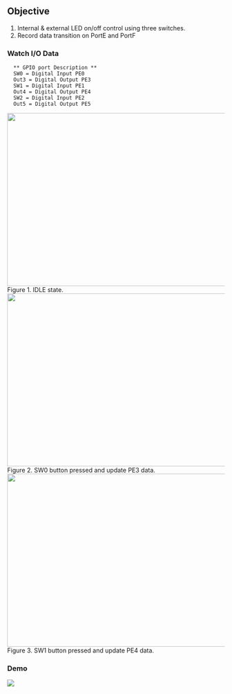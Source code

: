 <h2>Objective</h2> 

1. Internal & external LED on/off control using three switches. 
2. Record data transition on PortE and PortF

<h3>Watch I/O Data</h3>

```
  ** GPIO port Description **
  SW0 = Digital Input PE0
  Out3 = Digital Output PE3 
  SW1 = Digital Input PE1
  Out4 = Digital Output PE4
  SW2 = Digital Input PE2
  Out5 = Digital Output PE5
```

<img src="https://user-images.githubusercontent.com/109411385/209799020-3ad12575-6d58-493f-8ffd-ef33658f13a1.png" width=600, height=400/>
Figure 1. IDLE state.


<img src="https://user-images.githubusercontent.com/109411385/209799144-61fb5a1c-21b4-43ee-8a04-89cc80cc2a76.png" width=600, height=400/>
Figure 2. SW0 button pressed and update PE3 data. 


<img src="https://user-images.githubusercontent.com/109411385/209799216-11be93a3-0949-459b-ab7a-b06abb48dfd9.png" width=600, height=400/>
Figure 3. SW1 button pressed and update PE4 data.


<h3>Demo</h3>
<img src="https://user-images.githubusercontent.com/109411385/209797885-19ad5227-3b66-4481-ba86-8ea8c2c87c1f.gif"/>
